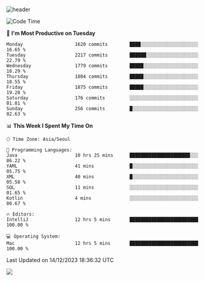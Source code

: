 ![header](https://capsule-render.vercel.app/api?type=Egg&color=timeAuto&height=300&section=header&text=PoPo&fontSize=90&animation=fadeIn)

  <!--START_SECTION:waka-->
![Code Time](http://img.shields.io/badge/Code%20Time-1%2C305%20hrs%2043%20mins-blue)

📅 **I'm Most Productive on Tuesday** 

```text
Monday                   1620 commits        ████░░░░░░░░░░░░░░░░░░░░░   16.65 % 
Tuesday                  2217 commits        ██████░░░░░░░░░░░░░░░░░░░   22.79 % 
Wednesday                1779 commits        █████░░░░░░░░░░░░░░░░░░░░   18.29 % 
Thursday                 1804 commits        █████░░░░░░░░░░░░░░░░░░░░   18.55 % 
Friday                   1875 commits        █████░░░░░░░░░░░░░░░░░░░░   19.28 % 
Saturday                 176 commits         ░░░░░░░░░░░░░░░░░░░░░░░░░   01.81 % 
Sunday                   256 commits         █░░░░░░░░░░░░░░░░░░░░░░░░   02.63 % 
```


📊 **This Week I Spent My Time On** 

```text
🕑︎ Time Zone: Asia/Seoul

💬 Programming Languages: 
Java                     10 hrs 25 mins      ██████████████████████░░░   86.22 % 
YAML                     41 mins             █░░░░░░░░░░░░░░░░░░░░░░░░   05.75 % 
XML                      40 mins             █░░░░░░░░░░░░░░░░░░░░░░░░   05.58 % 
SQL                      11 mins             ░░░░░░░░░░░░░░░░░░░░░░░░░   01.65 % 
Kotlin                   4 mins              ░░░░░░░░░░░░░░░░░░░░░░░░░   00.67 % 

🔥 Editors: 
IntelliJ                 12 hrs 5 mins       █████████████████████████   100.00 % 

💻 Operating System: 
Mac                      12 hrs 5 mins       █████████████████████████   100.00 % 
```


 Last Updated on 14/12/2023 18:36:32 UTC
<!--END_SECTION:waka-->



<img src="https://capsule-render.vercel.app/api?type=Egg&color=timeAuto&height=300&section=footer&text=PoPo&fontSize=90&animation=fadeIn&reversal=true" />
